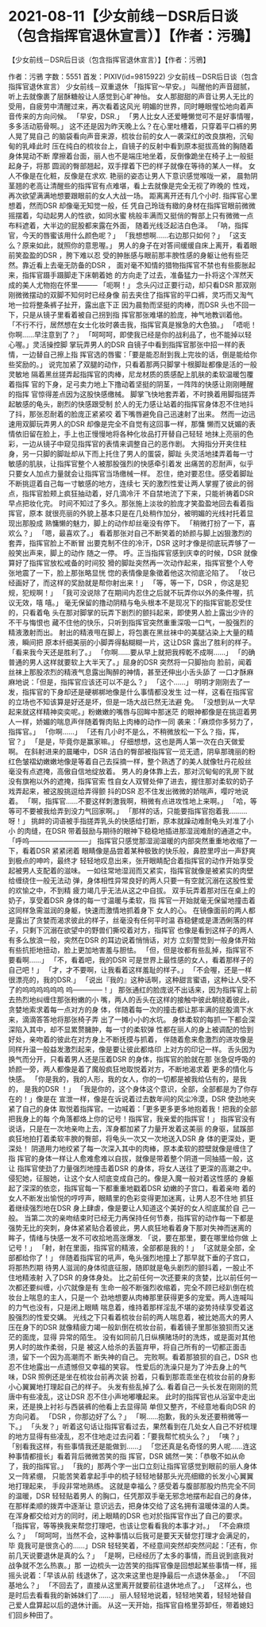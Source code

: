 # 2021-08-11【少女前线－DSR后日谈（包含指挥官退休宣言）】【作者：污鴉】



【少女前线－DSR后日谈（包含指挥官退休宣言）】【作者：污鴉】



作者：污鴉 字数：5551 首发：PIXIV(id=9815922)
少女前线－DSR后日谈（包含指挥官退休宣言）
少女前线－双重退休
「指挥官～早安。」
叫醒他的声音甜腻，听上去就像裹了层酥糖般让人感觉到心旷神怡。
女人那甜甜的声音让男人无比的受用，自疲劳中清醒过来，再次看着这风光 明媚的世界，同时睡眼惺忪地向着声音传来的方向问候。
「早安，DSR.」
「男人比女人还爱睡懒觉可不是好事情喔，多多活动筋骨啊。」
这不还是因为昨天晚上么？在心里吐槽着，只穿着平口裤的男人晃了晃自己 的脑袋看向声音来源，梳妆台前的女人一袭深红的改良旗袍，沉甸甸的乳峰此时 压在纯白的梳妆台上，自镜子的反射中看到原本挺拔高耸的胸随着身体晃动不断 摩擦着台面，丽人也不是端庄地坐着，反倒像跪坐在椅子上一般挺起身子，将那 圆润的臀部翘起，双手撑着下巴的样子就像在等待的某人一样。
女人不像是在化粧，反像是在求欢. 艳丽的姿态让男人下意识感觉喉咙一紧， 晨勃阴茎翘的老高让清醒些的指挥官有点难堪，看上去就像是完全无视了昨晚的 性戏，再次欲望满满地想要跟眼前的女人大战一场。
距离离开还有几个小时. 指挥官心里想着，然而DSR 却像毫无知觉一般，任 凭自己玲珑有緻的身材在指挥官眼前微微摇摆着，勾动起男人的性欲，如同水蜜 桃般丰满而又挺俏的臀部上只有微微一点布料遮着，大半边的屁股都来露在外面， 随着光线泛起洁白色泽。
「呐，指挥官，今天的唇蜜该用什么颜色呢？」
「我想想啊……右边那只如何？」
「这支么？原来如此，就照你的意思喔。」
男人的身子在对答间缓缓自床上离开，看着眼前笑盈盈的DSR ，胯下难以忍 受的肿胀感与眼前那丰腴性感的身躯让他有些茫然。靠近看上去毫无防备的DSR ， 面对毫不知情的猎物指挥官不禁也有些膨胀起来，指挥官蹑手蹑脚走下床朝着她 的方向走了过去，准备猛力一扑将这个浑然天成的美人尤物抱在怀里──── 「呃啊！」
念头闪过正要行动，却只看DSR 那双刚刚微微摆动的双脚不知何时已经身像 前去夹住了指挥官的平口裤，灵巧而又淘气地一拉将整条裤子扯开，露出底下正 因为晨勃而坚挺的肉棒，而DSR 头也不回一下，只是从镜子里看着被自己拐到指 挥官那张难堪的脸庞，神气地教训着他。
「不行不行，居然想在女士化妆时袭击我，指挥官真是猴急的大色狼。」
「唔呃！你啊……早注意到了？」
「呵呵呵，即使我已经是你的战利品了，也不能掉以轻心喔。」灵活操控脚 掌玩弄男人的DSR 自镜子中看到指挥官那张中招一样的表情，一边替自己擦上指 挥官选的唇蜜：「要是能忍耐到我上完妆的话，倒是能给你些奖励的。」
说完加紧了双腿的动作，只看着那两只脚掌十根脚趾都像是活的一般灵敏地 隔着黑丝搓弄起指挥官的肉棒，尼龙材质的质感配上肌肤的柔软温暖包覆着指挥 官的下身，足弓卖力地上下撸动着坚挺的阴茎，一阵阵的快感让刚刚睡醒的指挥 官惊得差点因为这股快感缴械。
脚掌飞快地套弄着，不时换着用脚指搓弄起敏感的龟头，剧烈的快感跟受制 於人的无力感让站着的指挥官身体忍不住地抖了抖，那张忍耐着的脸庞正紧紧咬 着下嘴唇避免自己迅速射了出来。
然而一边迅速用双脚玩弄男人的DSR 却像是完全不自觉有这回事一样，那慵 懒而又妩媚的表情依旧留在脸上，手上也正慢慢地将各种化妆品打开替自己轻轻 地抹上亮丽的色彩，一边从镜子中窥见指挥官的表情来调整自己的恶作剧。
大拇指分开夹住柱身，另一只脚的脚趾却从下而上托住了男人的蛋袋，脚趾 头灵活地揉弄着每一寸敏感的肌肤，让指挥官整个人被那股强烈的快感牵引着发 出痛苦的忍耐声，似乎只要女人加点力量就会让指挥官当场缴械一样。
忍住，绝对要忍住。感受着脚趾不断挑逗着自己每一寸敏感的地方，连续七 天的激烈性爱让两人掌握了彼此的弱点，指挥官脸颊上疯狂抽动着，好几滴冷汗 不自禁地流了下来，只能祈祷着DSR 早点把妆化完。
时间不知过了多久。那张施上淡妆的脸庞才笑盈盈地回去看着指挥官，原本 就很亮丽的外貌上基本只是在几处稍作加分，被明媚的光线衬托着显现出那股成 熟慵懒的魅力，脚上的动作却丝毫没有停下。
「稍微打扮了一下，喜欢么？」
「嗯，最喜欢了。」
看着那张对自己不断笑着的娇颜与脚上凶狠激烈的套弄，指挥官脸上不断冒 出要克制不住的冷汗，DSR 这时才像是彻底玩弄够了一般笑出声来，脚上的动作 随之一停。
呼。正当指挥官感到庆幸的时候，DSR 就像算好了指挥官放松戒备的时间狡 猾的脚趾突然再一次动作起来，指挥官整个人夸张地震了一下，脸上那张略显恍 惚的表情像是象徵着他这次彻底沦陷了。
「妆已经画好了，而这样的奖励就是帮你射出来！」
「等，等一下，DSR ，你这是犯规，犯规啊！」
「我可没说除了在期间内忍住之后就不玩弄你以外的条件喔，抗议无效，嘻 嘻。」
毫无保留的撸动阴精与龟头根本不是现况下的指挥官能忍受住的，只看着龟 头在那对脚掌的玩弄下剧烈的颤抖起来，即使男人脸上露出少许的不干与悔恨也 藏不住他的快乐，只听到指挥官突然重重深吸一口气，一股强烈的精液激射而出。
射出的精液甩在脚上，将包裹在黑丝袜中的美腿沾染上大量的精液，瞬间把 原本纤细美丽的小脚弄得黏糊糊一片，这让DSR 露出了胜利的样子。
「看来我今天还是胜利了。」
「你啊……要从早上就把我榨乾不成啊……」
「的确普通的男人这样就要软上大半天了。」屈身的DSR 突然将一只脚抬向 脸前，闻着丝袜上那股浓烈的精液气息露出陶醉的神情，甚至还伸出小舌头舔了 一口才酥麻麻地说：「但是，指挥官应该还可以不是么？」
「这个……」
明明才刚刚去了一发，指挥官的下身却还是硬梆梆地像是什么事情都没发生 过一样，这看在指挥官的立场也不知该算是好还是坏，但是一场大战已然无法避 免。
「没想到从一大早起来就这样精神奕奕呢。」粉嫩嫩的嘴唇与回眸中那迷茫 的眼神都像是在挑逗着男人一样，娇媚的喘息声伴随着臀肉贴上肉棒的动作一同 袭来：「麻烦你多努力了，指挥官。」
「你啊……」
「还有几小时不是么，不稍微放松一下么？指，挥，官？」
「是是，毕竟你是赢家嘛。」
仔细想想，这也是两人第一次在白天做爱啊。
在斜射进来的晨曦中，DSR 洁白的臀部被指挥官一览无遗，阴阜那瑰丽的粉 红色皱褶幼嫩嫩地像是等着自己去採摘一样，整个熟透了的美人就像牡丹花般丝 毫没有点遮掩，高傲自信地绽放着。
男人的身体靠上去，那对沉甸甸的乳房下就没有旗袍以外的遮掩，指挥官索 性自女人双臂处伸了进去，握住那对柔软的奶子戏弄起来，被这股挑逗给弄得颤 抖的DSR 忍不住发出微微的娇喘声，嘤咛地说着。
「啊，指挥官……不要这样刺激我啊，稍微有点进攻性地上来啊。」
「哈，等等可不要被我给弄到没力气回家啊。」
「那样的话，只能要指挥官抱着我………呀！」
挑衅的词语被手指搓弄乳头的快感给打断，原本就躁动难耐龟头对准了小小 的肉缝，在DSR 带着鼓励与期待的眼神下稳稳地插进那湿润难耐的通道之中。
「呼呜────────────」
指挥官只感觉那湿润温暖的内部突然重重地收缩了一下，看着DSR 紧紧闭着 眼睛像是品尝着某种极致的快乐般，鼻腔里哼出一声舒爽到极点的呻吟，最终才 轻轻地叹息出来，张开眼睛配合着指挥官的动作开始享受起被男人支配着的滋味。
一如往常地湿润而又紧实，指挥官就像是被紧实的肉壁给缠绕住一般无法动 弹，身体相性异常良好的两人只要一有空就沉溺在这股性爱的欢愉之中，不到精 疲力竭几乎无法从这之中自拔。
双手玩弄着那对压在桌上的奶子，享受着DSR 身体的每一寸温暖与柔软，指 挥官一开始就毫无保留地撞击着这同样急需滋润的身躯，快速而激情地抓着身下 女人的心。
在镜像面前的两人都是露出了贪婪而渴求彼此的样子，丝毫没有任何平时温 吞稳健或是潇洒俐落的样子，只剩下沉溺在欲望中的野兽们撕咬着对方，指挥官 也像是看到这样子的两人有多么放浪一般，突然在DSR 的耳边说着悄悄话，对方 立刻警觉到一般身体开始有些抗拒地扭动，脸上更加地害羞与胆怯。
「但，但是妆都有些乱掉，指挥官不要看啊……」
「不，看着吧，我的DSR 可是世界上最性感的女人，看着那样子的自己吧！」
「才，才不要啊，让我看着这样羞耻的样子。」
「不会喔，还是一样很漂亮的，我的DSR.」
「说出『我的』这种话啊，这种甜言蜜语，这种让人受不了的呜呜呜呜呜呜 呜──────！」
那张通红的脸庞说不出话来，因为指挥官上前去热烈地纠缠住那张粉嫩的小 嘴，两人的舌头在这样的接触中彼此朝绕着彼此，贪婪地索求着每一点对方的身 体，伴随着每一次的撞击都让那丰满的屁股滴下水来，滴滴答答地将那张椅子弄 出了一摊小小的水坑。
身体柔软的每抓一下都会深深陷入其中，却不显累赘臃肿，每一寸的柔软弹 性都在丽人的身上被调配的恰到好处，亲吻着的彼此在对方身上不断抚摸与抓着， 伴随着愈来愈激烈的进攻像是同样升温一般益发激烈起来，像是要让彼此都烙印 上对方的印记一样。
舌头因为换气而分开，只看着男人还是压着DSR 的身体，指挥官的脸就在那 张急促呼吸的娇颜一旁，两人都像是着了魔般疯狂地取悦着对方，不断地渴求着 更多的情化与快感。
「你是我的，我的人形，我的女人，你的一切都是被我给佔有的，是我的， 是我的DSR ！」
「我是你的，这个身体这个意识，全部，全部都是为了你存在的！」像是在 宣泄一样，像是在诉说着过去数年间的风尘冷漠，DSR 使劲地夹紧了自己的身体 取悦着指挥官。一边喊着：「更多更多更多地抱着我！把我的全部把我身上的每 个角落都烙上你的记号！指挥官，我亲爱的指挥官！」
指挥官没有说话，只是在一次地亲吻上去，浑身都加紧了力量开发着这美丽 的身驱，鼠蹊部疯狂地拍打着柔软丰腴的臀部，将龟头一次又一次地送入DSR 身 体的更深处，更深处！
阴道用力地绞紧了每一次深入其中的肉棒，原本柔软的腔壁就像是缠住了指 挥官的身体一样让人愈难愈难以自拔，就像是带着整个阴道一同抽插一般，这让 指挥官使劲了力量强烈地撞击着DSR 的身体，将女人送往了更深的高潮之中。
侵犯她，征服她，让这个女人彻底变成自己的。像是入魔一般对着这性感的 身躯起了深深的依恋，指挥官每一下都重重地戳着DSR 幼嫩的子宫口，看着亲吻 着的女人不断发出愉悦的哼哼声，眼睛里的色彩变得更加迷离，让男人忍不住地 抓狂着继续强烈地在DSR 身上肆虐，像是要让人知道这个美好的女人彻底属於自 己一般。
当第二次的亲吻结束时已经无力再保持任何节奏，指挥官的动作每一下都是 强势无比的突刺，身体紧紧贴合着彼此，男人疯狂地看着身下那对失神而迷离的 眸子，情绪与快感一发不可收拾地高涨爆发. 「说，要在那里，要在哪里给你做 上记号！」
「射，射在里面，指挥官的精液，全部都是我的！」
「这就是全部，全部都给你了！」
伴随着指挥官的吼声，龟头强烈地撞上了那早就下垂的子宫口，将那热烈期 待男人滋润的身体彻底征服，随即就是龟头剧烈的颤抖着，一股止不住地精液射 入了DSR 的身体身处。
比之前任何一次还要来的贪婪，比以前任何一次都还要纠缠，小穴就像是有 生命一般不断强烈收缩着，完全不顾已经趴倒在梳妆台上喘息的主人，只是一个 劲地想要从肉棒那里获得更多的宠爱。两人连喊叫的力气也没有，只是闭上眼睛 喘息着，维持着那样淫乱不堪的姿势持续享受着这股强烈的性爱交媾。
光线之下只看着梳妆台前的两人喘息着，被比她高大的男人压在身下的DSR 就像精疲力竭一般趴倒在梳妆台前，看着镜子里那张狼狈而又迷茫的面庞，显得 异常的陌生。
没有如同前几日纵横赌场时的洗炼，或是面对其他男人时的故作柔弱，只是 被这人给杀的丢盔弃甲，将自己所有的一切都正面击溃，留下一个因为高潮而不 断失神的自己。
完败啊。看着那狼狈的自己，DSR 也忍不住地露出一点遗憾但又幸福的笑容。
性爱后的洗澡只是为了沖去身上的气味，DSR 照例还是坐在梳妆台前再次装 扮着，只看到那乖乖坐在梳妆台前的身影小心翼翼地打理起自己的样子。
头发有些乱掉了么. 看着自己一头长发在刚刚的荒唐中有些凌乱，这让DSR 忍不住小声地嘟囔起来。
此时的指挥官也从浴室中走出来，还是换上衬衫与西装裤的他看上去显得简 单但又整齐，不经意地看向DSR 的方向问着。
「DSR ，你那边好了么？」
「啊……抱歉，我的头发还要稍微等一下。」
「头发？」听着这句话让指挥官看过去，果然看到在几处女人自己不好梳理 的地方显得有些凌乱，忍不住地走过去问着：「要我帮忙梳头么？」
「咦？」
「别看我这样，有些事情我还是能做到……」
「您还真是名奇怪的男人呢……连这种事情都擅长」看着背后微微苦笑的指 挥官，DSR 嫣然一笑：「恭敬不如从命了，我的指挥官。」
「我的」那两个字一出口立刻让指挥官感觉到眼前的丽人身体又一阵紧绷， 只能苦笑着拿起手中的梳子轻轻地替那头光亮细緻的长发小心翼翼地打理起来， 手段非常地熟练。
这就是幸福么？感受着与腹部那股灼热完全不同的温暖，DSR 轻轻贴着男人 的胸口，任凭那双手毫无邪念地摆布起自己的身体，在那样柔顺的拨弄中逐渐让 意识远去，把身体交给了这名拥有温暖体温的人类。
在浑身都交给对方的同时，闭上眼睛的DSR 也对於指挥官作出了自己的要求。
「指挥官，等等换我来帮您打理吧，也该让您看看我的本事才对。」
「不会麻烦么？」
「呵呵呵，当然不会，这种事情以后我可是要天天替您打理才会满足的，毕 竟我可是很贪心的……」DSR 轻轻笑着，不经意间突然却突然问起：「还有，你 前几天说要退休是真的么？」
「是啊，已经经历了太多的事情，而且说到底我对战争就不怎么热衷。」那 一边梳头一边苦笑的指挥官像是回想起某些事情一样，摇摇头说着：「早该从前 线退休了，这次来这里也是挣最后一点退休基金。」
「不回基地么？」
「不回去了，直接从这里离开就要前往退休地点了。」
「这样么，也是时后去看看我的新姊妹们了……」
丽人轻轻地说着，轻轻地笑着，轻轻地替自己爱人盘算起以后的退休计画。
从这一天开始，指挥官自格里芬卸任，带着媳妇们回乡种田了。


